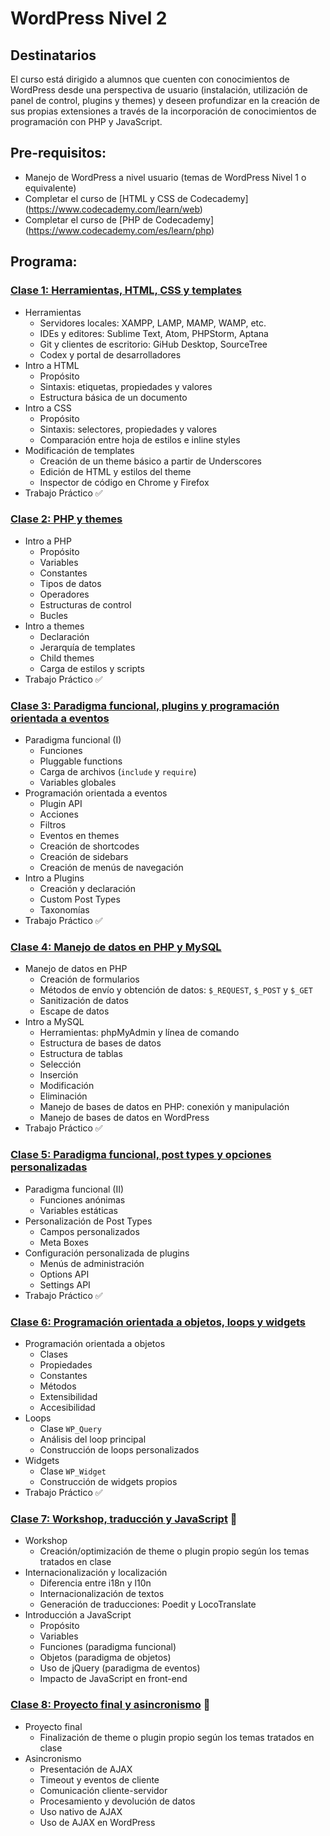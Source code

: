 # WordPress Nivel 2

## Destinatarios

El curso está dirigido a alumnos que cuenten con conocimientos de WordPress desde una perspectiva de usuario (instalación, utilización de panel de control, plugins y themes) y deseen profundizar en la creación de sus propias extensiones a través de la incorporación de conocimientos de programación con PHP y JavaScript.

## Pre-requisitos:

* Manejo de WordPress a nivel usuario (temas de WordPress Nivel 1 o equivalente)
* Completar el curso de [HTML y CSS de Codecademy]  (<https://www.codecademy.com/learn/web>)
* Completar el curso de [PHP de Codecademy]  (<https://www.codecademy.com/es/learn/php>)

## Programa:

### [Clase 1: Herramientas, HTML, CSS y templates](clase01.md)

  * Herramientas
    * Servidores locales: XAMPP, LAMP, MAMP, WAMP, etc.
    * IDEs y editores: Sublime Text, Atom, PHPStorm, Aptana
    * Git y clientes de escritorio: GiHub Desktop, SourceTree
    * Codex y portal de desarrolladores
  * Intro a HTML
    * Propósito
    * Sintaxis: etiquetas, propiedades y valores
    * Estructura básica de un documento
  * Intro a CSS
    * Propósito
    * Sintaxis: selectores, propiedades y valores
    * Comparación entre hoja de estilos e inline styles
  * Modificación de templates
    * Creación de un theme básico a partir de Underscores
    * Edición de HTML y estilos del theme
    * Inspector de código en Chrome y Firefox
  * Trabajo Práctico :white_check_mark:
 
### [Clase 2: PHP y themes](clase02.md)

  * Intro a PHP
    * Propósito
    * Variables
    * Constantes
    * Tipos de datos
    * Operadores
    * Estructuras de control
    * Bucles
  * Intro a themes
    * Declaración
    * Jerarquía de templates
    * Child themes
    * Carga de estilos y scripts
  * Trabajo Práctico :white_check_mark:
  
### [Clase 3: Paradigma funcional, plugins y programación orientada a eventos](clase03.md)

  * Paradigma funcional (I)
    * Funciones
    * Pluggable functions
    * Carga de archivos (`include` y `require`)
    * Variables globales
  * Programación orientada a eventos
    * Plugin API
    * Acciones
    * Filtros
    * Eventos en themes
    * Creación de shortcodes
    * Creación de sidebars
    * Creación de menús de navegación
  * Intro a Plugins
    * Creación y declaración
    * Custom Post Types
    * Taxonomías
  * Trabajo Práctico :white_check_mark:

### [Clase 4: Manejo de datos en PHP y MySQL](clase04.md)

  * Manejo de datos en PHP
    * Creación de formularios
    * Métodos de envío y obtención de datos: `$_REQUEST`, `$_POST` y `$_GET`
    * Sanitización de datos
    * Escape de datos
  * Intro a MySQL
    * Herramientas: phpMyAdmin y línea de comando
    * Estructura de bases de datos
    * Estructura de tablas
    * Selección
    * Inserción
    * Modificación
    * Eliminación
    * Manejo de bases de datos en PHP: conexión y manipulación
    * Manejo de bases de datos en WordPress
  * Trabajo Práctico :white_check_mark:
 
### [Clase 5: Paradigma funcional, post types y opciones personalizadas](clase05.md)

  * Paradigma funcional (II)
    * Funciones anónimas
    * Variables estáticas
  * Personalización de Post Types
    * Campos personalizados
    * Meta Boxes
  * Configuración personalizada de plugins
    * Menús de administración
    * Options API
    * Settings API
  * Trabajo Práctico :white_check_mark:
    
### [Clase 6: Programación orientada a objetos, loops y widgets](clase06.md)

  * Programación orientada a objetos
    * Clases
    * Propiedades
    * Constantes
    * Métodos
    * Extensibilidad
    * Accesibilidad
  * Loops
    * Clase `WP_Query`
    * Análisis del loop principal
    * Construcción de loops personalizados
  * Widgets
    * Clase `WP_Widget`
    * Construcción de widgets propios
  * Trabajo Práctico :white_check_mark:

### [Clase 7: Workshop, traducción y JavaScript](clase07.md) :large_blue_circle:

  * Workshop
    * Creación/optimización de theme o plugin propio según los temas tratados en clase 
  * Internacionalización y localización
    * Diferencia entre i18n y l10n
    * Internacionalización de textos
    * Generación de traducciones: Poedit y LocoTranslate
  * Introducción a JavaScript
    * Propósito
    * Variables
    * Funciones (paradigma funcional)
    * Objetos (paradigma de objetos)
    * Uso de jQuery (paradigma de eventos)
    * Impacto de JavaScript en front-end

### [Clase 8: Proyecto final y asincronismo](clase08.md) :checkered_flag:

  * Proyecto final
    * Finalización de theme o plugin propio según los temas tratados en clase 
  * Asincronismo
    * Presentación de AJAX
    * Timeout y eventos de cliente
    * Comunicación cliente-servidor
    * Procesamiento y devolución de datos
    * Uso nativo de AJAX
    * Uso de AJAX en WordPress
